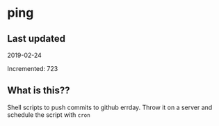 # ping

## Last updated
2019-02-24

Incremented: 723

## What is this??
Shell scripts to push commits to github errday. Throw it on a server and schedule the script with `cron`
